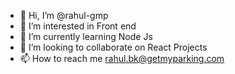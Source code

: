 - 👋 Hi, I’m @rahul-gmp
- 👀 I’m interested in Front end
- 🌱 I’m currently learning Node Js
- 💞️ I’m looking to collaborate on React Projects
- 📫 How to reach me rahul.bk@getmyparking.com

<!---
rahul-gmp/rahul-gmp is a ✨ special ✨ repository because its `README.md` (this file) appears on your GitHub profile.
You can click the Preview link to take a look at your changes.
--->
